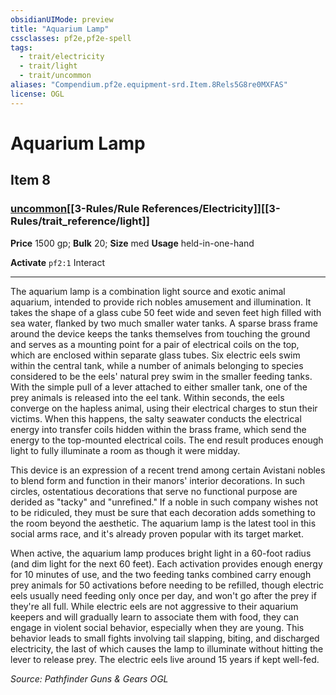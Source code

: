 ```yaml
---
obsidianUIMode: preview
title: "Aquarium Lamp"
cssclasses: pf2e,pf2e-spell
tags:
  - trait/electricity
  - trait/light
  - trait/uncommon
aliases: "Compendium.pf2e.equipment-srd.Item.8Rels5G8re0MXFAS"
license: OGL
---
```

# Aquarium Lamp
## Item 8
### [uncommon](uncommon.md "Uncommon Rarity Trait")[[3-Rules/Rule References/Electricity]][[3-Rules/trait_reference/light]]


**Price** 1500 gp; 
**Bulk** 20; **Size** med
**Usage** held-in-one-hand

**Activate** `pf2:1` Interact

* * *

The aquarium lamp is a combination light source and exotic animal aquarium, intended to provide rich nobles amusement and illumination. It takes the shape of a glass cube 50 feet wide and seven feet high filled with sea water, flanked by two much smaller water tanks. A sparse brass frame around the device keeps the tanks themselves from touching the ground and serves as a mounting point for a pair of electrical coils on the top, which are enclosed within separate glass tubes. Six electric eels swim within the central tank, while a number of animals belonging to species considered to be the eels' natural prey swim in the smaller feeding tanks. With the simple pull of a lever attached to either smaller tank, one of the prey animals is released into the eel tank. Within seconds, the eels converge on the hapless animal, using their electrical charges to stun their victims. When this happens, the salty seawater conducts the electrical energy into transfer coils hidden within the brass frame, which send the energy to the top-mounted electrical coils. The end result produces enough light to fully illuminate a room as though it were midday.

This device is an expression of a recent trend among certain Avistani nobles to blend form and function in their manors' interior decorations. In such circles, ostentatious decorations that serve no functional purpose are derided as "tacky" and "unrefined." If a noble in such company wishes not to be ridiculed, they must be sure that each decoration adds something to the room beyond the aesthetic. The aquarium lamp is the latest tool in this social arms race, and it's already proven popular with its target market.

When active, the aquarium lamp produces bright light in a 60-foot radius (and dim light for the next 60 feet). Each activation provides enough energy for 10 minutes of use, and the two feeding tanks combined carry enough prey animals for 50 activations before needing to be refilled, though electric eels usually need feeding only once per day, and won't go after the prey if they're all full. While electric eels are not aggressive to their aquarium keepers and will gradually learn to associate them with food, they can engage in violent social behavior, especially when they are young. This behavior leads to small fights involving tail slapping, biting, and discharged electricity, the last of which causes the lamp to illuminate without hitting the lever to release prey. The electric eels live around 15 years if kept well-fed.

*Source: Pathfinder Guns & Gears*
*OGL*